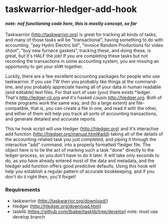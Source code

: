 # taskwarrior-hledger-add-hook

#### _note: nof functioning code here, this is mostly concept, so far_

Taskwarrior (http://taskwarrior.org) is great for tracking all kinds of tasks, and many of those tasks will be "transactional", having something to do with accounting. "pay Hydro Electric bill", "invoice Random Productions for video shoot", "buy new furnace gaskets", tracking these, and doing these, is great, but it's HALF the job! If you are completing these tasks but not recording the transactions in some accounting system, you are missing an opportunity to get your sh#t together.

Luckily, there are a few excellent accounting packages for people who use taskwarrior. If you use TW then you probably like things at the command-line, and you probably appreciate having all of your data in human readable (and editable) text files. For that sort of user (you) there exists *ledger. That's http://ledger-cli.org and it's haskell cousin http://hledger.org. Both of these programs work the same way, and (to a large extent) are file-compatible, that is, you can create a file in one, and read it with the other, and either of them will help you track all sorts of accounting transactions, and generate detailed and accurate reports. 

This tw hook script will use hledger (http://hledger.org) and it's interactive add function (http://hledger.org/manual.html#add) taking all of the details of the accounting-related task you just completed, and piping it through the interactive "add" command, into a properly formatted *ledger file. The object here is to tie the act of marking such a task "done" directly to the ledger-process, so you don't have to do it later. It will take only seconds to do, as you have already entered most of the data and metadata, and the hledger add function offers good predictive defaults. Using this hook will help you establish a regular pattern of accurate bookkeeping, and if you don't do it right then, you'll forget!

### Requirements
- taskwarrior (http://taskwarrior.org/download/)
- hledger (http://hledger.org/download.html)
- tasklib (https://github.com/tbabej/tasklib/tree/develop) note: must use develop branch



